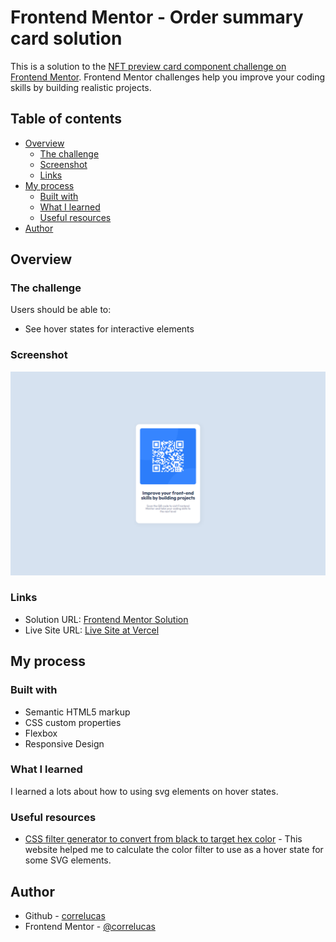# Frontend Mentor - Order summary card solution

This is a solution to the [NFT preview card component challenge on Frontend Mentor](https://www.frontendmentor.io/challenges/nft-preview-card-component-SbdUL_w0U). Frontend Mentor challenges help you improve your coding skills by building realistic projects. 

## Table of contents

- [Overview](#overview)
  - [The challenge](#the-challenge)
  - [Screenshot](#screenshot)
  - [Links](#links)
- [My process](#my-process)
  - [Built with](#built-with)
  - [What I learned](#what-i-learned)
  - [Useful resources](#useful-resources)
- [Author](#author)

## Overview

### The challenge

Users should be able to:

- See hover states for interactive elements

### Screenshot

![](./screenshot/screenshot-desktop.png)



### Links

- Solution URL: [Frontend Mentor Solution](https://www.frontendmentor.io/solutions/nft-preview-card-componente-pure-html-css-ryoB5ePU5)
- Live Site URL: [Live Site at Vercel](https://nft-preview-card-m7r33tfw5-correlucas.vercel.app/)

## My process

### Built with

- Semantic HTML5 markup
- CSS custom properties
- Flexbox
- Responsive Design


### What I learned

I learned a lots about how to using svg elements on hover states.

### Useful resources

- [CSS filter generator to convert from black to target hex color](https://codepen.io/sosuke/pen/Pjoqqp) - This website helped me to calculate the color filter to use as a hover state for some SVG elements.


## Author
- Github - [correlucas](https://github.com/correlucas/order-summary-component)
- Frontend Mentor - [@correlucas](https://www.frontendmentor.io/profile/yourusername)

